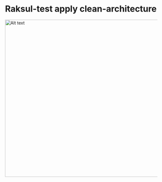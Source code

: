 # Raksul-test apply clean-architecture

<img src="https://blog.cleancoder.com/uncle-bob/images/2012-08-13-the-clean-architecture/CleanArchitecture.jpg" width="521" alt="Alt text" title="Optional title">

